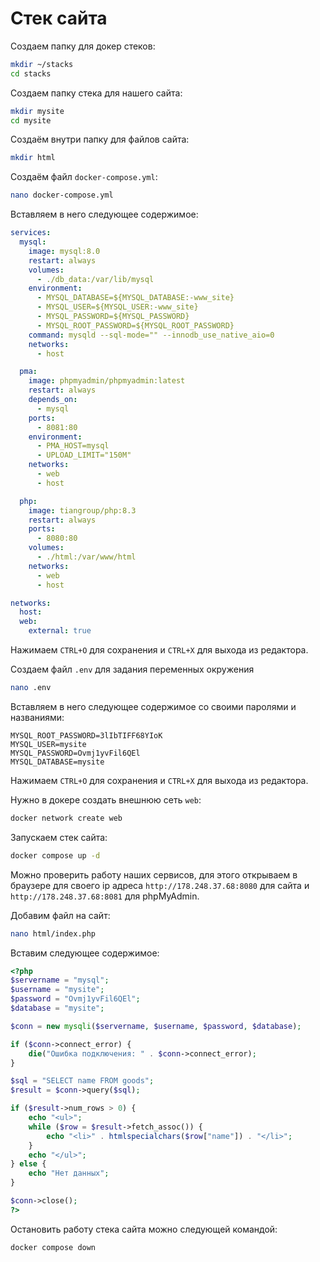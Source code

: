 # Стек сайта

Создаем папку для докер стеков:

```sh
mkdir ~/stacks
cd stacks
```

Создаем папку стека для нашего сайта:

```sh
mkdir mysite
cd mysite
```

Создаём внутри папку для файлов сайта:

```sh
mkdir html
```

Создаём файл `docker-compose.yml`:

```sh
nano docker-compose.yml
```

Вставляем в него следующее содержимое:

```yaml
services:
  mysql:
    image: mysql:8.0
    restart: always
    volumes:
      - ./db_data:/var/lib/mysql
    environment:
      - MYSQL_DATABASE=${MYSQL_DATABASE:-www_site}
      - MYSQL_USER=${MYSQL_USER:-www_site}
      - MYSQL_PASSWORD=${MYSQL_PASSWORD}
      - MYSQL_ROOT_PASSWORD=${MYSQL_ROOT_PASSWORD}
    command: mysqld --sql-mode="" --innodb_use_native_aio=0
    networks:
      - host

  pma:
    image: phpmyadmin/phpmyadmin:latest
    restart: always
    depends_on:
      - mysql
    ports:
      - 8081:80
    environment:
      - PMA_HOST=mysql
      - UPLOAD_LIMIT="150M"
    networks:
      - web
      - host

  php:
    image: tiangroup/php:8.3
    restart: always
    ports:
      - 8080:80
    volumes:
      - ./html:/var/www/html
    networks:
      - web
      - host

networks:
  host:
  web:
    external: true
```

Нажимаем `CTRL+O` для сохранения и `CTRL+X` для выхода из редактора.

Создаем файл `.env` для задания переменных окружения

```sh
nano .env
```

Вставляем в него следующее содержимое со своими паролями и названиями:

```
MYSQL_ROOT_PASSWORD=3lIbTIFF68YIoK
MYSQL_USER=mysite
MYSQL_PASSWORD=Ovmj1yvFil6QEl
MYSQL_DATABASE=mysite
```

Нажимаем `CTRL+O` для сохранения и `CTRL+X` для выхода из редактора.

Нужно в докере создать внешнюю сеть `web`:

```sh
docker network create web
```

Запускаем стек сайта:

```sh
docker compose up -d
```

Можно проверить работу наших сервисов, для этого открываем в браузере для своего ip адреса `http://178.248.37.68:8080` для сайта и `http://178.248.37.68:8081` для phpMyAdmin.

Добавим файл на сайт:

```sh
nano html/index.php
```

Вставим следующее содержимое:

```php
<?php
$servername = "mysql";
$username = "mysite";
$password = "Ovmj1yvFil6QEl";
$database = "mysite";

$conn = new mysqli($servername, $username, $password, $database);

if ($conn->connect_error) {
    die("Ошибка подключения: " . $conn->connect_error);
}

$sql = "SELECT name FROM goods";
$result = $conn->query($sql);

if ($result->num_rows > 0) {
    echo "<ul>";
    while ($row = $result->fetch_assoc()) {
        echo "<li>" . htmlspecialchars($row["name"]) . "</li>";
    }
    echo "</ul>";
} else {
    echo "Нет данных";
}

$conn->close();
?>

```

Остановить работу стека сайта можно следующей командой:

```sh
docker compose down
```
